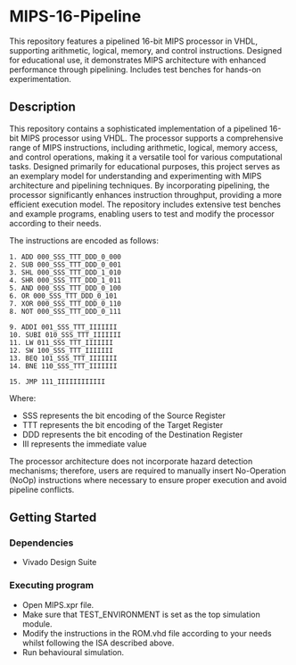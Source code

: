 # MIPS-16-Pipeline
This repository features a pipelined 16-bit MIPS processor in VHDL, supporting arithmetic, logical, memory, and control instructions. Designed for educational use, it demonstrates MIPS architecture with enhanced performance through pipelining. Includes test benches for hands-on experimentation.

## Description

This repository contains a sophisticated implementation of a pipelined 16-bit MIPS processor using VHDL. The processor supports a comprehensive range of MIPS instructions, including arithmetic, logical, memory access, and control operations, making it a versatile tool for various computational tasks. Designed primarily for educational purposes, this project serves as an exemplary model for understanding and experimenting with MIPS architecture and pipelining techniques. By incorporating pipelining, the processor significantly enhances instruction throughput, providing a more efficient execution model. The repository includes extensive test benches and example programs, enabling users to test and modify the processor according to their needs.

The instructions are encoded as follows:
```
1. ADD 000_SSS_TTT_DDD_0_000
2. SUB 000_SSS_TTT_DDD_0_001
3. SHL 000_SSS_TTT_DDD_1_010
4. SHR 000_SSS_TTT_DDD_1_011
5. AND 000_SSS_TTT_DDD_0_100
6. OR 000_SSS_TTT_DDD_0_101
7. XOR 000_SSS_TTT_DDD_0_110
8. NOT 000_SSS_TTT_DDD_0_111

9. ADDI 001_SSS_TTT_IIIIIII
10. SUBI 010_SSS_TTT_IIIIIII
11. LW 011_SSS_TTT_IIIIIII
12. SW 100_SSS_TTT_IIIIIII
13. BEQ 101_SSS_TTT_IIIIIII
14. BNE 110_SSS_TTT_IIIIIII

15. JMP 111_IIIIIIIIIIII
```
Where: 
* SSS represents the bit encoding of the Source Register
* TTT represents the bit encoding of the Target Register
* DDD represents the bit encoding of the Destination Register
* III represents the immediate value

The processor architecture does not incorporate hazard detection mechanisms; therefore, users are required to manually insert No-Operation (NoOp) instructions where necessary to ensure proper execution and avoid pipeline conflicts.

## Getting Started

### Dependencies

* Vivado Design Suite

### Executing program

* Open MIPS.xpr file.
* Make sure that TEST_ENVIRONMENT is set as the top simulation module.
* Modify the instructions in the ROM.vhd file according to your needs whilst following the ISA described above.
* Run behavioural simulation.
